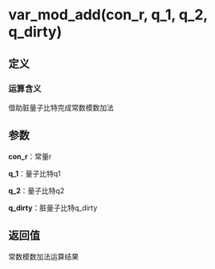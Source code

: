 # var_mod_add(con_r, q_1, q_2, q_dirty)
## 定义
### 运算含义
借助脏量子比特完成常数模数加法
## 参数
**con_r**：常量r

**q_1**：量子比特q1

**q_2**：量子比特q2

**q_dirty**：脏量子比特q_dirty
## 返回值
常数模数加法运算结果